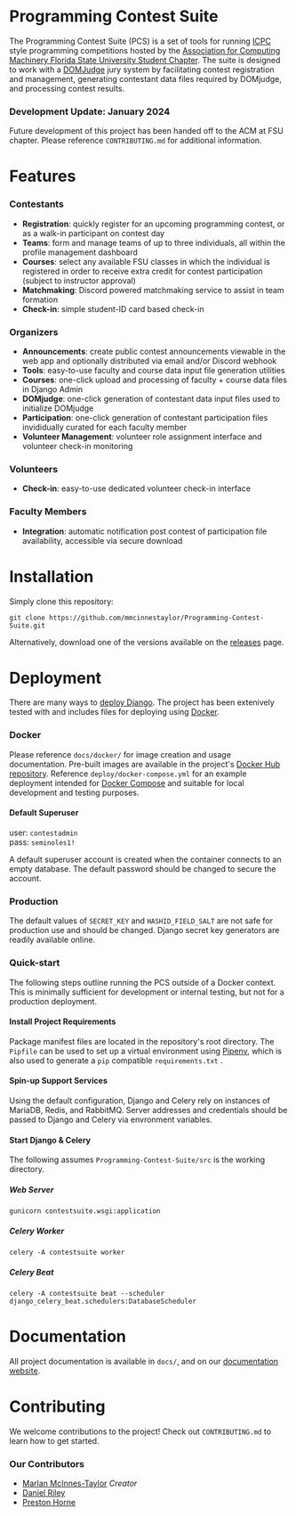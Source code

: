 # Programming Contest Suite

The Programming Contest Suite (PCS) is a set of tools for running [ICPC](https://icpc.global) style programming competitions hosted by the [Association for Computing Machinery Florida State University Student Chapter](https://fsu.acm.org). The suite is designed to work with a [DOMJudge](https://www.domjudge.org/) jury system by facilitating contest registration and management, generating contestant data files required by DOMjudge, and processing contest results. 

### Development Update: January 2024

Future development of this project has been handed off to the ACM at FSU chapter. Please reference `CONTRIBUTING.md` for additional information.

# Features

### Contestants

- **Registration**: quickly register for an upcoming programming contest, or as a walk-in participant on contest day
- **Teams**: form and manage teams of up to three individuals, all within the profile management dashboard
- **Courses**: select any available FSU classes in which the individual is registered in order to receive extra credit for contest participation (subject to instructor approval)
- **Matchmaking**: Discord powered matchmaking service to assist in team formation
- **Check-in**: simple student-ID card based check-in

### Organizers

- **Announcements**: create public contest announcements viewable in the web app and optionally distributed via email and/or Discord webhook
- **Tools**: easy-to-use faculty and course data input file generation utilities
- **Courses**: one-click upload and processing of faculty + course data files in Django Admin
- **DOMjudge**: one-click generation of contestant data input files used to initialize DOMjudge
- **Participation**: one-click generation of contestant participation files invididually curated for each faculty member
- **Volunteer Management**: volunteer role assignment interface and volunteer check-in monitoring 

### Volunteers

- **Check-in**: easy-to-use dedicated volunteer check-in interface

### Faculty Members

- **Integration**: automatic notification post contest of participation file availability, accessible via secure download

# Installation

Simply clone this repository: 

	git clone https://github.com/mmcinnestaylor/Programming-Contest-Suite.git


Alternatively, download one of the versions available on the [releases](https://github.com/mmcinnestaylor/Programming-Contest-Suite/releases) page.  

# Deployment

There are many ways to [deploy Django](https://docs.djangoproject.com/en/4.2/howto/deployment/). The project has been extenively tested with and includes files for deploying using [Docker](https://www.docker.com/).

### Docker

Please reference `docs/docker/` for image creation and usage documentation. Pre-built images are available in the project's [Docker Hub repository](https://hub.docker.com/r/acmfsu/contestsuite). Reference `deploy/docker-compose.yml` for an example deployment intended for [Docker Compose](https://docs.docker.com/compose/) and suitable for local development and testing purposes.

#### Default Superuser
user: `contestadmin`  
pass: `seminoles1!`

A default superuser account is created when the container connects to an empty database. The default password should be changed to secure the account.

### Production

The default values of `SECRET_KEY` and `HASHID_FIELD_SALT` are not safe for production use and should be changed. Django secret key generators are readily available online.

### Quick-start

The following steps outline running the PCS outside of a Docker context. This is minimally sufficient for development or internal testing, but not for a production deployment. 

#### Install Project Requirements

Package manifest files are located in the repository's root directory. The `Pipfile` can be used to set up a virtual environment using [Pipenv](https://pipenv.pypa.io/en/latest/), which is also used to generate a `pip` compatible `requirements.txt` . 

#### Spin-up Support Services

Using the default configuration, Django and Celery rely on instances of MariaDB, Redis, and RabbitMQ. Server addresses and credentials should be passed to Django and Celery via envronment variables. 

#### Start Django & Celery 

The following assumes `Programming-Contest-Suite/src` is the working directory.

##### Web Server

	gunicorn contestsuite.wsgi:application

##### Celery Worker

	celery -A contestsuite worker

##### Celery Beat

	celery -A contestsuite beat --scheduler django_celery_beat.schedulers:DatabaseScheduler

# Documentation

All project documentation is available in `docs/`, and on our [documentation website](https://mmcinnestaylor.github.io/Programming-Contest-Suite/).

# Contributing

We welcome contributions to the project! Check out `CONTRIBUTING.md` to learn how to get started.

### Our Contributors

- [Marlan McInnes-Taylor](https://github.com/mmcinnestaylor) *Creator*
- [Daniel Riley](https://github.com/danielmriley)
- [Preston Horne](https://github.com/prestonmhorne)

